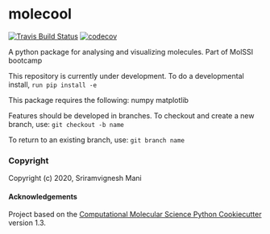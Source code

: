 molecool
==============================
[//]: # (Badges)
[![Travis Build Status](https://travis-ci.com/REPLACE_WITH_OWNER_ACCOUNT/molecool.svg?branch=master)](https://travis-ci.com/REPLACE_WITH_OWNER_ACCOUNT/molecool)
[![codecov](https://codecov.io/gh/REPLACE_WITH_OWNER_ACCOUNT/molecool/branch/master/graph/badge.svg)](https://codecov.io/gh/REPLACE_WITH_OWNER_ACCOUNT/molecool/branch/master)


A python package for analysing and visualizing molecules. Part of MolSSI bootcamp

This repository is currently under development. To do a developmental install, `run pip install -e`

This package requires the following:
numpy
matplotlib

Features should be developed in branches. To checkout and create a new branch, use: `git checkout -b name`

To return to an existing branch, use: `git branch name`

### Copyright

Copyright (c) 2020, Sriramvignesh Mani


#### Acknowledgements
 
Project based on the 
[Computational Molecular Science Python Cookiecutter](https://github.com/molssi/cookiecutter-cms) version 1.3.
